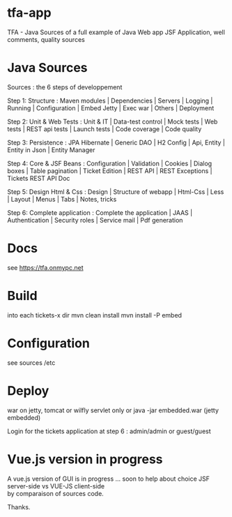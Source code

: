 # tfa-app

TFA - Java Sources of a full example of Java Web app
JSF Application, well comments, quality sources 

# Java Sources

Sources : the 6 steps of developpement 
    
Step 1:  Structure : Maven modules | Dependencies | Servers 
         | Logging | Running | Configuration | Embed Jetty 
		 | Exec war | Others | Deployment
		 
Step 2:  Unit & Web Tests : Unit & IT | Data-test control 
         | Mock tests | Web tests | REST api tests | Launch tests 
		 | Code coverage | Code quality
		 
Step 3:  Persistence : JPA Hibernate | Generic DAO 
         | H2 Config | Api, Entity | Entity in Json 
		 | Entity Manager
		 
Step 4:  Core & JSF Beans : Configuration | Validation | Cookies 
         | Dialog boxes | Table pagination | Ticket Edition | REST API 
		 | REST Exceptions | Tickets REST API Doc
		 
Step 5:  Design Html & Css : Design | Structure of webapp | Html-Css 
         | Less | Layout | Menus | Tabs | Notes, tricks
		 
Step 6:  Complete application : Complete the application 
         | JAAS | Authentication | Security roles 
		 | Service mail | Pdf generation
	 
# Docs 
   see https://tfa.onmypc.net   
   
# Build

   into each tickets-x dir 
      mvn clean install
      mvn install -P embed
      
# Configuration 

   see sources /etc

# Deploy 

   war on jetty, tomcat or wilfly servlet only
   or 
   java -jar embedded.war   (jetty embedded) 
		 

Login for the tickets application at step 6 : admin/admin  or  guest/guest
                    
# Vue.js version in progress

A vue.js version of GUI is in progress ... soon
to help about choice   JSF server-side   vs     VUE-JS client-side  
by comparaison of sources code.

Thanks.
